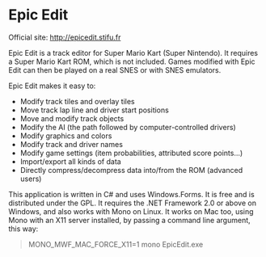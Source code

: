 # Epic Edit

Official site: http://epicedit.stifu.fr

Epic Edit is a track editor for Super Mario Kart (Super Nintendo). It requires a Super Mario Kart ROM, which is not included. Games modified with Epic Edit can then be played on a real SNES or with SNES emulators.

Epic Edit makes it easy to:
  - Modify track tiles and overlay tiles
  - Move track lap line and driver start positions
  - Move and modify track objects
  - Modify the AI (the path followed by computer-controlled drivers)
  - Modify graphics and colors
  - Modify track and driver names
  - Modify game settings (item probabilities, attributed score points...)
  - Import/export all kinds of data
  - Directly compress/decompress data into/from the ROM (advanced users)

This application is written in C# and uses Windows.Forms. It is free and is distributed under the GPL. It requires the .NET Framework 2.0 or above on Windows, and also works with Mono on Linux. It works on Mac too, using Mono with an X11 server installed, by passing a command line argument, this way:
> MONO_MWF_MAC_FORCE_X11=1 mono EpicEdit.exe
